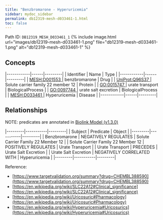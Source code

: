 ```yaml
---
title: "Benzbromarone - Hyperuricemia"
sidebar: mydoc_sidebar
permalink: db12319-mesh-d033461-1.html
toc: false 
---
```



Path ID: `DB12319_MESH_D033461_1`
{% include image.html url="images/db12319-mesh-d033461-1.png" file="db12319-mesh-d033461-1.png" alt="db12319-mesh-d033461-1" %}

## Concepts

|------------|------|---------|
| Identifier | Name | Type    |
|------------|------|---------|
| <a href="https://identifiers.org/MESH:D001553">MESH:D001553 </a> | benzbromarone | Drug |
| <a href="https://identifiers.org/UniProt:Q96S37">UniProt:Q96S37 </a> | Solute carrier family 22 member 12 | Protein |
| <a href="https://identifiers.org/GO:0015747">GO:0015747 </a> | urate transport | BiologicalProcess |
| <a href="https://identifiers.org/GO:0097744">GO:0097744 </a> | urate salt excretion | BiologicalProcess |
| <a href="https://identifiers.org/MESH:D033461">MESH:D033461 </a> | Hyperuricemia | Disease |
|------------|------|---------|

## Relationships


NOTE: predicates are annotated in <a href="https://github.com/biolink/biolink-model/releases/tag/v1.3.0">Biolink Model (v1.3.0)</a>

|---------|-----------|---------|
| Subject | Predicate | Object  |
|---------|-----------|---------|
| Benzbromarone | NEGATIVELY REGULATES | Solute Carrier Family 22 Member 12 |
| Solute Carrier Family 22 Member 12 | POSITIVELY REGULATES | Urate Transport |
| Urate Transport | PRECEDES | Urate Salt Excretion |
| Urate Salt Excretion | NEGATIVELY CORRELATED WITH | Hyperuricemia |
|---------|-----------|---------|

Reference: 
  - [https://www.targetvalidation.org/summary?drug=CHEMBL388590](https://www.targetvalidation.org/summary?drug=CHEMBL388590)
  - [https://en.wikipedia.org/wiki/SLC22A12#Clinical_significance](https://en.wikipedia.org/wiki/SLC22A12#Clinical_significance)
  - [https://en.wikipedia.org/wiki/Uricosuric#Pharmacology](https://en.wikipedia.org/wiki/Uricosuric#Pharmacology)
  - [https://en.wikipedia.org/wiki/Hyperuricemia#Uricosurics](https://en.wikipedia.org/wiki/Hyperuricemia#Uricosurics)
